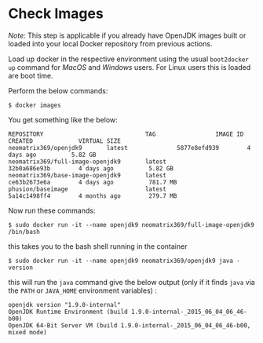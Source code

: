 # Check Images

*Note:* This step is applicable if you already have OpenJDK images built or loaded into your local Docker repository from previous actions.

Load up docker in the respective environment using the usual ```boot2docker up``` command for *MacOS* and *Windows* users. For Linux users this is loaded are boot time.

Perform the below commands:

```
$ docker images
```

You get something like the below:
```
REPOSITORY                             TAG                 IMAGE ID            CREATED             VIRTUAL SIZE
neomatrix369/openjdk9       latest              5877e8efd939        4 days ago          5.82 GB
neomatrix369/full-image-openjdk9       latest              32b0a686e93b        4 days ago          5.82 GB
neomatrix369/base-image-openjdk9       latest              ce63b2673e6a        4 days ago          781.7 MB
phusion/baseimage                      latest              5a14c1498ff4        4 months ago        279.7 MB
```

Now run these commands:

```
$ sudo docker run -it --name openjdk9 neomatrix369/full-image-openjdk9  /bin/bash
```
this takes you to the bash shell running in the container

```
$ sudo docker run -it --name openjdk9 neomatrix369/openjdk9 java -version
```
this will run the ```java``` command give the below output (only if it finds ```java``` via the ```PATH``` or ```JAVA_HOME``` environment variables) :

```
openjdk version "1.9.0-internal"
OpenJDK Runtime Environment (build 1.9.0-internal-_2015_06_04_06_46-b00)
OpenJDK 64-Bit Server VM (build 1.9.0-internal-_2015_06_04_06_46-b00, mixed mode)
```

